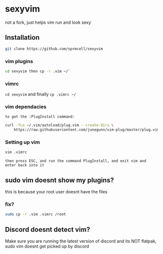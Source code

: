 # sexyvim
not a fork, just helps vim run and look sexy
## Installation

```sh
git clone https://github.com/sprmcell/sexyvim
```

### vim plugins

```sh
cd sexyvim then cp -r .vim ~/`
```

### vimrc

`cd sexyvim` and finally `cp .vimrc ~/`

### vim dependacies

`to get the :PlugInstall command:`
```sh
curl -fLo ~/.vim/autoload/plug.vim --create-dirs \
    https://raw.githubusercontent.com/junegunn/vim-plug/master/plug.vim
```

### Setting up vim

```sh
vim .vimrc
```

`then press ESC, and run the command PlugInstall, and exit vim and enter back into it`

## sudo vim doesnt show my plugins?

this is because your root user doesnt have the files

### fix?

```sh
sudo cp -r .vim .vimrc /root
```

## Discord doesnt detect vim?

Make sure you are running the latest version of discord and its NOT flatpak, sudo vim doesnt get picked up by discord
